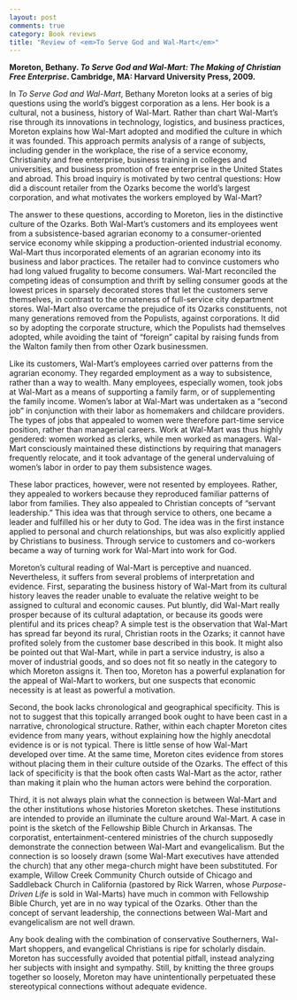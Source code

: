 ```yaml
---
layout: post
comments: true
category: Book reviews
title: "Review of <em>To Serve God and Wal-Mart</em>"
---
```


**Moreton, Bethany. _To Serve God and Wal-Mart: The Making of
Christian Free Enterprise_. Cambridge, MA: Harvard University Press,
2009.**

<!--more-->

In *To Serve God and Wal-Mart*, Bethany Moreton looks at a series of big
questions using the world’s biggest corporation as a lens. Her book is a
cultural, not a business, history of Wal-Mart. Rather than chart
Wal-Mart’s rise through its innovations in technology, logistics, and
business practices, Moreton explains how Wal-Mart adopted and modified
the culture in which it was founded. This approach permits analysis of a
range of subjects, including gender in the workplace, the rise of a
service economy, Christianity and free enterprise, business training in
colleges and universities, and business promotion of free enterprise in
the United States and abroad. This broad inquiry is motivated by two
central questions: How did a discount retailer from the Ozarks become
the world’s largest corporation, and what motivates the workers employed
by Wal-Mart?

The answer to these questions, according to Moreton, lies in the
distinctive culture of the Ozarks. Both Wal-Mart’s customers and its
employees went from a subsistence-based agrarian economy to a
consumer-oriented service economy while skipping a production-oriented
industrial economy. Wal-Mart thus incorporated elements of an agrarian
economy into its business and labor practices. The retailer had to
convince customers who had long valued frugality to become consumers.
Wal-Mart reconciled the competing ideas of consumption and thrift by
selling consumer goods at the lowest prices in sparsely decorated stores
that let the customers serve themselves, in contrast to the ornateness
of full-service city department stores. Wal-Mart also overcame the
prejudice of its Ozarks constituents, not many generations removed from
the Populists, against corporations. It did so by adopting the corporate
structure, which the Populists had themselves adopted, while avoiding
the taint of “foreign” capital by raising funds from the Walton family
then from other Ozark businessmen.

Like its customers, Wal-Mart’s employees carried over patterns from the
agrarian economy. They regarded employment as a way to subsistence,
rather than a way to wealth. Many employees, especially women, took jobs
at Wal-Mart as a means of supporting a family farm, or of supplementing
the family income. Women’s labor at Wal-Mart was undertaken as a “second
job” in conjunction with their labor as homemakers and childcare
providers. The types of jobs that appealed to women were therefore
part-time service position, rather than managerial careers. Work at
Wal-Mart was thus highly gendered: women worked as clerks, while men
worked as managers. Wal-Mart consciously maintained these distinctions
by requiring that managers frequently relocate, and it took advantage of
the general undervaluing of women’s labor in order to pay them
subsistence wages.

These labor practices, however, were not resented by employees. Rather,
they appealed to workers because they reproduced familiar patterns of
labor from families. They also appealed to Christian concepts of
“servant leadership.” This idea was that through service to others, one
became a leader and fulfilled his or her duty to God. The idea was in
the first instance applied to personal and church relationships, but was
also explicitly applied by Christians to business. Through service to
customers and co-workers became a way of turning work for Wal-Mart into
work for God.

Moreton’s cultural reading of Wal-Mart is perceptive and nuanced.
Nevertheless, it suffers from several problems of interpretation and
evidence. First, separating the business history of Wal-Mart from its
cultural history leaves the reader unable to evaluate the relative
weight to be assigned to cultural and economic causes. Put bluntly, did
Wal-Mart really prosper because of its cultural adaptation, or because
its goods were plentiful and its prices cheap? A simple test is the
observation that Wal-Mart has spread far beyond its rural, Christian
roots in the Ozarks; it cannot have profited solely from the customer
base described in this book. It might also be pointed out that Wal-Mart,
while in part a service industry, is also a mover of industrial goods,
and so does not fit so neatly in the category to which Moreton assigns
it. Then too, Moreton has a powerful explanation for the appeal of
Wal-Mart to workers, but one suspects that economic necessity is at
least as powerful a motivation.

Second, the book lacks chronological and geographical specificity. This
is not to suggest that this topically arranged book ought to have been
cast in a narrative, chronological structure. Rather, within each
chapter Moreton cites evidence from many years, without explaining how
the highly anecdotal evidence is or is not typical. There is little
sense of how Wal-Mart developed over time. At the same time, Moreton
cites evidence from stores without placing them in their culture outside
of the Ozarks. The effect of this lack of specificity is that the book
often casts Wal-Mart as the actor, rather than making it plain who the
human actors were behind the corporation.

Third, it is not always plain what the connection is between Wal-Mart
and the other institutions whose histories Moreton sketches. These
institutions are intended to provide an illuminate the culture around
Wal-Mart. A case in point is the sketch of the Fellowship Bible Church
in Arkansas. The corporatist, entertainment-centered ministries of the
church supposedly demonstrate the connection between Wal-Mart and
evangelicalism. But the connection is so loosely drawn (some Wal-Mart
executives have attended the church) that any other mega-church might
have been substituted. For example, Willow Creek Community Church
outside of Chicago and Saddleback Church in California (pastored by Rick
Warren, whose *Purpose-Driven Life* is sold in Wal-Marts) have much in
common with Fellowship Bible Church, yet are in no way typical of the
Ozarks. Other than the concept of servant leadership, the connections
between Wal-Mart and evangelicalism are not well drawn.

Any book dealing with the combination of conservative Southerners,
Wal-Mart shoppers, and evangelical Christians is ripe for scholarly
disdain. Moreton has successfully avoided that potential pitfall,
instead analyzing her subjects with insight and sympathy. Still, by
knitting the three groups together so loosely, Moreton may have
unintentionally perpetuated these stereotypical connections without
adequate evidence.
